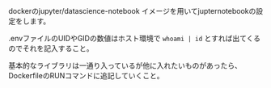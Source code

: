 dockerのjupyter/datascience-notebook
イメージを用いてjupternotebookの設定をします。

.envファイルのUIDやGIDの数値はホスト環境で ` whoami | id ` とすれば出てくるのでそれを記入すること。

基本的なライブラリは一通り入っているが他に入れたいものがあったら、DockerfileのRUNコマンドに追記していくこと。
